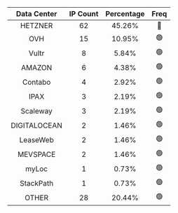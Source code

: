 | Data Center | IP Count | Percentage | Freq |
|:------------:|:--------:|:-----------:|:-----:|
| HETZNER | 62 | 45.26% | 🔴 |
| OVH | 15 | 10.95% | 🟢 |
| Vultr | 8 | 5.84% | 🟢 |
| AMAZON | 6 | 4.38% | 🟢 |
| Contabo | 4 | 2.92% | 🟢 |
| IPAX | 3 | 2.19% | 🟢 |
| Scaleway | 3 | 2.19% | 🟢 |
| DIGITALOCEAN | 2 | 1.46% | 🟢 |
| LeaseWeb | 2 | 1.46% | 🟢 |
| MEVSPACE | 2 | 1.46% | 🟢 |
| myLoc | 1 | 0.73% | 🟢 |
| StackPath | 1 | 0.73% | 🟢 |
| OTHER | 28 | 20.44% | 🟢 |